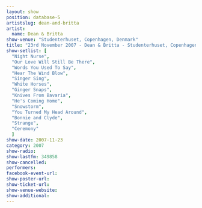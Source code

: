 ```yaml
---
layout: show
position: database-5
artistslug: dean-and-britta
artist:
  name: Dean & Britta
show-venue: "Studenterhuset, Copenhagen, Denmark"
title: "23rd November 2007 - Dean & Britta - Studenterhuset, Copenhagen, Denmark"
show-setlist: [
  "Night Nurse",
  "Our Love Will Still Be There",
  "Words You Used To Say",
  "Hear The Wind Blow",
  "Singer Sing",
  "White Horses",
  "Ginger Snaps",
  "Knives From Bavaria",
  "He's Coming Home",
  "Snowstorm",
  "You Turned My Head Around",
  "Bonnie and Clyde",
  "Strange",
  "Ceremony"
  ]
show-date: 2007-11-23
category: 2007
show-radio: 
show-lastfm: 349858
show-cancelled: 
performers: 
facebook-event-url: 
show-poster-url: 
show-ticket-url: 
show-venue-website: 
show-additional: 
---
```


